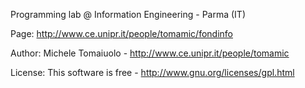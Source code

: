 Programming lab @ Information Engineering - Parma (IT)

Page: http://www.ce.unipr.it/people/tomamic/fondinfo

Author: Michele Tomaiuolo - http://www.ce.unipr.it/people/tomamic

License: This software is free - http://www.gnu.org/licenses/gpl.html

